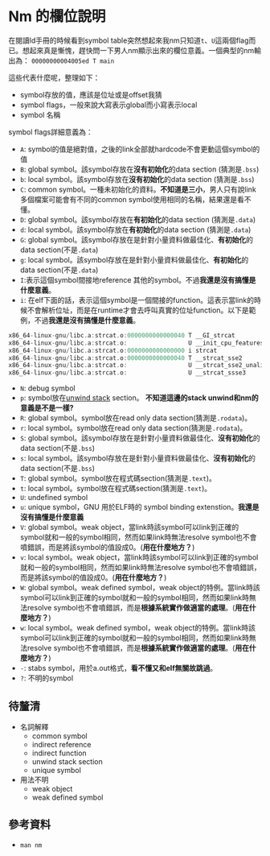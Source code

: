 # Nm 的欄位說明

在閱讀ld手冊的時候看到symbol table突然想起來我nm只知道`t`、`U`這兩個flag而已。想起來真是慚愧，趕快問一下男人nm顯示出來的欄位意義。一個典型的nm輸出為：
`00000000004005ed T main`

這些代表什麼呢，整理如下：

* symbol存放的值，應該是位址或是offset我猜
* symbol flags，一般來說大寫表示global而小寫表示local
* symbol 名稱


symbol flags詳細意義為：

* `A`: symbol的值是絕對值，之後的link全部就hardcode不會更動這個symbol的值
* `B`: global symbol。該symbol存放在**沒有初始化**的data section (猜測是`.bss`)
* `b`: local symbol。該symbol存放在**沒有初始化**的data section (猜測是`.bss`)
* `C`: common symbol。一種未初始化的資料。**不知道是三小**，男人只有說link多個檔案可能會有不同的common symbol使用相同的名稱，結果還是看不懂。
* `D`: global symbol。該symbol存放在**有初始化**的data section (猜測是`.data`)
* `d`: local symbol。該symbol存放在**有初始化**的data section (猜測是`.data`)
* `G`: global symbol。該symbol存放在是針對小量資料做最佳化、**有初始化**的data section(不是`.data`)
* `g`: local symbol。該symbol存放在是針對小量資料做最佳化、**有初始化**的data section(不是`.data`)
* `I`:表示這個symbol間接地reference 其他的symbol。不過**我還是沒有搞懂是什麼意義**。
* `i`: 在elf下面的話，表示這個symbol是一個間接的function。這表示當link的時候不會解析位址，而是在runtime才會去呼叫真實的位址function。以下是範例，不過**我還是沒有搞懂是什麼意義**。

```c strcat.o
x86_64-linux-gnu/libc.a:strcat.o:0000000000000040 T __GI_strcat
x86_64-linux-gnu/libc.a:strcat.o:                 U __init_cpu_features
x86_64-linux-gnu/libc.a:strcat.o:0000000000000000 i strcat
x86_64-linux-gnu/libc.a:strcat.o:0000000000000040 T __strcat_sse2
x86_64-linux-gnu/libc.a:strcat.o:                 U __strcat_sse2_unaligned
x86_64-linux-gnu/libc.a:strcat.o:                 U __strcat_ssse3
```

* `N`: debug symbol
* `p`: symbol放在[unwind stack](http://en.wikipedia.org/wiki/Call_stack#Unwinding) section。 **不知道這邊的stack unwind和nm的意義是不是一樣?**
* `R`: global symbol。symbol放在read only data section(猜測是`.rodata`)。
* `r`: local symbol。symbol放在read only data section(猜測是`.rodata`)。
* `S`: global symbol。該symbol存放在是針對小量資料做最佳化、**沒有初始化**的data section(不是`.bss`)
* `s`: local symbol。該symbol存放在是針對小量資料做最佳化、**沒有初始化**的data section(不是`.bss`)
* `T`: global symbol。symbol放在程式碼section(猜測是`.text`)。
* `t`: local symbol。symbol放在程式碼section(猜測是`.text`)。
* `U`: undefined symbol
* `u`: unique symbol，GNU 用於ELF時的 symbol binding extenstion。**我還是沒有搞懂是什麼意義**
* `V`: global symbol。weak object，當link時該symbol可以link到正確的symbol就和一般的symbol相同，然而如果link時無法resolve symbol也不會噴錯誤，而是將該symbol的值設成0。(**用在什麼地方？**)
* `v`: local symbol。weak object，當link時該symbol可以link到正確的symbol就和一般的symbol相同，然而如果link時無法resolve symbol也不會噴錯誤，而是將該symbol的值設成0。(**用在什麼地方？**)
* `W`: global symbol。weak defined symbol，weak object的特例。當link時該symbol可以link到正確的symbol就和一般的symbol相同，然而如果link時無法resolve symbol也不會噴錯誤，而是**根據系統實作做適當的處理**。(**用在什麼地方？**)
* `w`: local symbol。weak defined symbol，weak object的特例。當link時該symbol可以link到正確的symbol就和一般的symbol相同，然而如果link時無法resolve symbol也不會噴錯誤，而是**根據系統實作做適當的處理**。(**用在什麼地方？**)
* `-`: stabs symbol，用於a.out格式，**看不懂又和elf無關故跳過**。
* `?`: 不明的symbol

## 待釐清

* 名詞解釋
  * common symbol
  * indirect reference
  * indirect function
  * unwind stack section
  * unique symbol
* 用法不明
  * weak object
  * weak defined symbol

## 參考資料

* `man nm`
